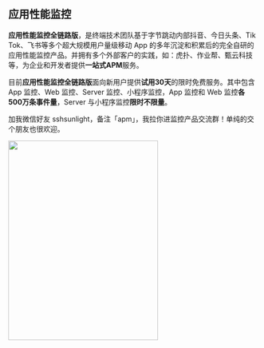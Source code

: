 ## 应用性能监控

**应用性能监控全链路版**，是终端技术团队基于字节跳动内部抖音、今日头条、Tik Tok、飞书等多个超大规模用户量级移动 App 的多年沉淀和积累后的完全自研的应用性能监控产品。并拥有多个外部客户的实践，如：虎扑、作业帮、甄云科技等，为企业和开发者提供**一站式APM**服务。

目前**应用性能监控全链路版**面向新用户提供**试用30天**的限时免费服务。其中包含 App 监控、Web 监控、Server 监控、小程序监控，App 监控和 Web 监控**各 500万条事件量**，Server 与小程序监控**限时不限量**。

加我微信好友 sshsunlight，备注「apm」，我拉你进监控产品交流群！单纯的交个朋友也很欢迎。

<img src="https://p1-juejin.byteimg.com/tos-cn-i-k3u1fbpfcp/017d568dc1d14cd883cc3238350a39ec~tplv-k3u1fbpfcp-watermark.image" width="300" height="400" />

